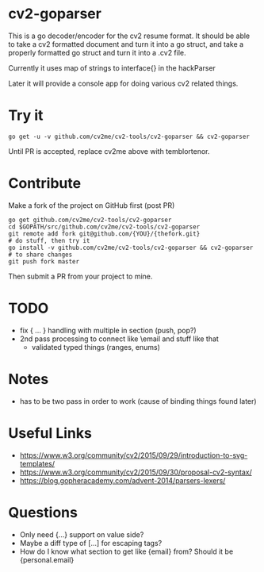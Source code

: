 # cv2-goparser
This is a go decoder/encoder for the cv2 resume format. It should be able
to take a cv2 formatted document and turn it into a go struct, and take
a properly formatted go struct and turn it into a .cv2 file.

Currently it uses map of strings to interface{} in the hackParser

Later it will provide a console app for doing various cv2 related things.

# Try it

    go get -u -v github.com/cv2me/cv2-tools/cv2-goparser && cv2-goparser

Until PR is accepted, replace cv2me above with temblortenor.

# Contribute

Make a fork of the project on GitHub first (post PR)

    go get github.com/cv2me/cv2-tools/cv2-goparser
    cd $GOPATH/src/github.com/cv2me/cv2-tools/cv2-goparser
    git remote add fork git@github.com/{YOU}/{thefork.git}
    # do stuff, then try it
    go install -v github.com/cv2me/cv2-tools/cv2-goparser && cv2-goparser
    # to share changes
    git push fork master

Then submit a PR from your project to mine.

# TODO
- fix \{ ... } handling with multiple in section (push, pop?)
- 2nd pass processing to connect like \email and stuff like that
  - validated typed things (ranges, enums)

# Notes
- has to be two pass in order to work (cause of binding things found later)

# Useful Links
- https://www.w3.org/community/cv2/2015/09/29/introduction-to-svg-templates/
- https://www.w3.org/community/cv2/2015/09/30/proposal-cv2-syntax/
- https://blog.gopheracademy.com/advent-2014/parsers-lexers/

# Questions
- Only need \{...} support on value side?
- Maybe a diff type of \[...] for escaping tags?
- How do I know what section to get like \{email} from? Should it be \{personal.email}
